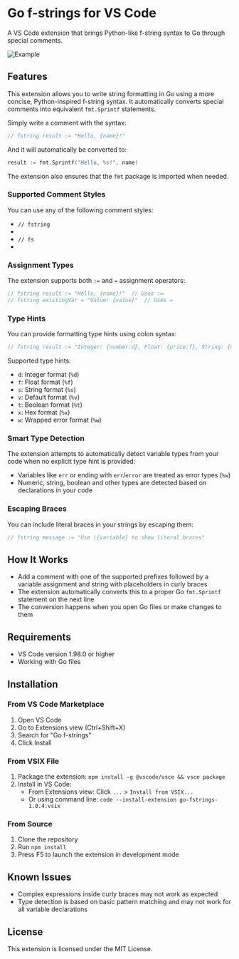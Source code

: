 # Go f-strings for VS Code

A VS Code extension that brings Python-like f-string syntax to Go through special comments.

![Example](https://github.com/user-attachments/assets/c0113533-dfff-4b60-8c74-f0ee4e298ce1)

## Features

This extension allows you to write string formatting in Go using a more concise, Python-inspired f-string syntax. It automatically converts special comments into equivalent `fmt.Sprintf` statements.

Simply write a comment with the syntax:

```go
// fstring result := "Hello, {name}!"
```

And it will automatically be converted to:

```go
result := fmt.Sprintf("Hello, %s!", name)
```

The extension also ensures that the `fmt` package is imported when needed.

### Supported Comment Styles

You can use any of the following comment styles:
* `// fstring`
* 
* `// fs`
* 

### Assignment Types

The extension supports both `:=` and `=` assignment operators:

```go
// fstring result := "Hello, {name}!"  // Uses :=
// fstring existingVar = "Value: {value}"  // Uses =
```

### Type Hints

You can provide formatting type hints using colon syntax:

```go
// fstring result := "Integer: {number:d}, Float: {price:f}, String: {name:s}"
```

Supported type hints:
- `d`: Integer format (`%d`)
- `f`: Float format (`%f`) 
- `s`: String format (`%s`)
- `v`: Default format (`%v`)
- `t`: Boolean format (`%t`)
- `x`: Hex format (`%x`)
- `w`: Wrapped error format (`%w`)

### Smart Type Detection

The extension attempts to automatically detect variable types from your code when no explicit type hint is provided:
- Variables like `err` or ending with `err`/`error` are treated as error types (`%w`)
- Numeric, string, boolean and other types are detected based on declarations in your code

### Escaping Braces

You can include literal braces in your strings by escaping them:

```go
// fstring message := "Use \{variable} to show literal braces"
```

## How It Works

- Add a comment with one of the supported prefixes followed by a variable assignment and string with placeholders in curly braces
- The extension automatically converts this to a proper Go `fmt.Sprintf` statement on the next line
- The conversion happens when you open Go files or make changes to them

## Requirements

- VS Code version 1.98.0 or higher
- Working with Go files

## Installation

### From VS Code Marketplace

1. Open VS Code
2. Go to Extensions view (Ctrl+Shift+X)
3. Search for "Go f-strings"
4. Click Install

### From VSIX File

1. Package the extension: `npm install -g @vscode/vsce && vsce package`
2. Install in VS Code:
   - From Extensions view: Click `...` > `Install from VSIX...`
   - Or using command line: `code --install-extension go-fstrings-1.0.4.vsix`

### From Source

1. Clone the repository
2. Run `npm install`
3. Press F5 to launch the extension in development mode

## Known Issues

- Complex expressions inside curly braces may not work as expected
- Type detection is based on basic pattern matching and may not work for all variable declarations

## License

This extension is licensed under the MIT License.